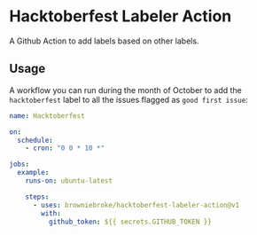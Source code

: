 # Hacktoberfest Labeler Action

A Github Action to add labels based on other labels.

## Usage

A workflow you can run during the month of October to add the `hacktoberfest` label to all the issues flagged as `good first issue`:

```yaml
name: Hacktoberfest

on:
  schedule:
    - cron: "0 0 * 10 *"

jobs:
  example:
    runs-on: ubuntu-latest

    steps:
      - uses: browniebroke/hacktoberfest-labeler-action@v1
        with:
          github_token: ${{ secrets.GITHUB_TOKEN }}
```
